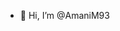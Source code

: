 - 👋 Hi, I’m @AmaniM93

<!---
AmaniM93/AmaniM93 is a ✨ special ✨ repository because its `README.md` (this file) appears on your GitHub profile.
You can click the Preview link to take a look at your changes.
--->
